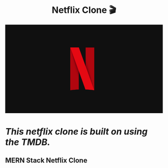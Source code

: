 <h1 align="center">Netflix Clone 🎬</h1>

![Demo App](/frontend/public/NSymbol.jpg)

# <i> This netflix clone is built on using the TMDB.</i>

## <p>MERN Stack Netflix Clone</p>
